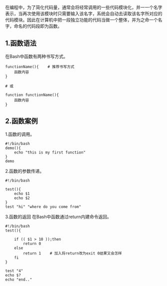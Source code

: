 在编程中，为了简化代码量，通常会将经常调用的一些代码模块化，并一一个名字表示，当再次使用该模块时只需要输入该名字，系统会自动去读取该名字所对应的代码模块。因此在计算机中把一段独立功能的代码当做一个整体，并为之命一个名字，命名的代码段即为函数。

## 1.函数语法
在Bash中函数有两种书写方式。
```
functionName(){    # 推荐书写方式
    函数内容
}

# 或

function functionName(){
    函数内容
}
```

## 2.函数案例
1.函数的调用。
```
#!/bin/bash
demo(){
    echo "this is my first function"
}
demo
```

2.函数的参数传递。
```
#!/bin/bash

test(){
    echo $1
    echo $2
}
test "hi" "where do you come from"
```

3.函数的返回
在Bash中函数通过return内建命令返回。
```
#!/bin/bash
test(){

    if (( $1 > 10 ));then
        return 0
    else
        return 1    # 加入将return改为exit 0结果又会怎样
    fi
}

test "4"
echo $?
echo "end.."
```




